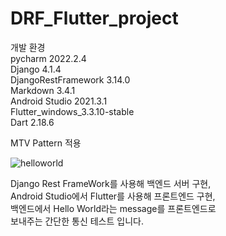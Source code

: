 # DRF_Flutter_project
개발 환경  
pycharm 2022.2.4  
Django 4.1.4  
DjangoRestFramework 3.14.0  
Markdown 3.4.1  
Android Studio 2021.3.1  
Flutter_windows_3.3.10-stable  
Dart 2.18.6  

MTV Pattern 적용

![helloworld](https://user-images.githubusercontent.com/96977704/210075088-324396b6-d846-41b1-a22b-8ddab4c37d6a.png)

Django Rest FrameWork를 사용해 백엔드 서버 구현,  
Android Studio에서 Flutter를 사용해 프론트엔드 구현,  
백엔드에서 Hello World라는 message를 프론트엔드로  
보내주는 간단한 통신 테스트 입니다.
